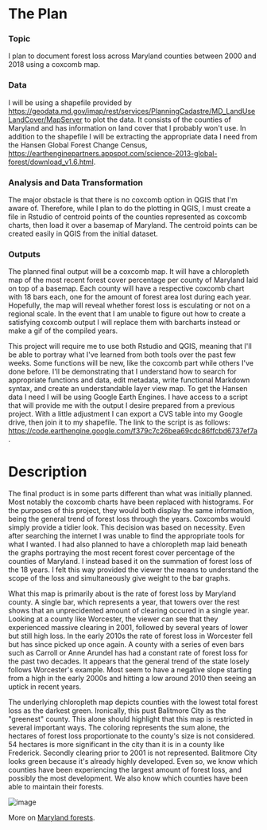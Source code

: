 # The Plan

### Topic
I plan to document forest loss across Maryland counties between 2000 and 2018 using a coxcomb map. 

### Data
I will be using a shapefile provided by https://geodata.md.gov/imap/rest/services/PlanningCadastre/MD_LandUseLandCover/MapServer to plot the data. It consists of the counties of Maryland and has information on land cover that I probably won't use. In addition to the shapefile I will be extracting the appropriate data I need from the Hansen Global Forest Change Census, https://earthenginepartners.appspot.com/science-2013-global-forest/download_v1.6.html.

### Analysis and Data Transformation
The major obstacle is that there is no coxcomb option in QGIS that I'm aware of. Therefore, while I plan to do the plotting in QGIS, I must create a file in Rstudio of centroid points of the counties represented as coxcomb charts, then load it over a basemap of Maryland. The centroid points can be created easily in QGIS from the initial dataset.
  
### Outputs
The planned final output will be a coxcomb map. It will have a chloropleth map of the most recent forest cover percentage per county of Maryland laid on top of a basemap. Each county will have a respective coxcomb chart with 18 bars each, one for the amount of forest area lost during each year. Hopefully, the map will reveal whether forest loss is esculating or not on a regional scale. In the event that I am unable to figure out how to create a satisfying coxcomb output I will replace them with barcharts instead or make a gif of the compiled years.

This project will require me to use both Rstudio and QGIS, meaning that I'll be able to portray what I've learned from both tools over the past few weeks. Some functions will be new, like the coxcomb part while others I've done before. I'll be demonstrating that I understand how to search for appropriate functions and data, edit metadata, write functional Markdown syntax, and create an understandable layer view map. To get the Hansen data I need I will be using Google Earth Engines. I have access to a script that will provide me with the output I desire prepared from a previous project. With a little adjustment I can export a CVS table into my Google drive, then join it to my shapefile. The link to the script is as follows: https://code.earthengine.google.com/f379c7c26bea69cdc86ffcbd6737ef7a.

# Description
The final product is in some parts different than what was initially planned. Most notably the coxcomb charts have been replaced with histograms. For the purposes of this project, they would both display the same information, being the general trend of forest loss through the years. Coxcombs would simply provide a tidier look. This decision was based on necessity. Even after searching the internet I was unable to find the appropriate tools for what I wanted. I had also planned to have a chloropleth map laid beneath the graphs portraying the most recent forest cover percentage of the counties of Maryland. I instead based it on the summation of forest loss of the 18 years. I felt this way provided the viewer the means to understand the scope of the loss and simultaneously give weight to the bar graphs.

What this map is primarily about is the rate of forest loss by Maryland county. A single bar, which represents a year, that towers over the rest shows that an unprecidented amount of clearing occured in a single year. Looking at a county like Worcester, the viewer can see that they experienced massive clearing in 2001, followed by several years of lower but still high loss. In the early 2010s the rate of forest loss in Worcester fell but has since picked up once again. A county with a series of even bars such as Carroll or Anne Arundel has had a constant rate of forest loss for the past two decades. It appears that the general trend of the state losely follows Worcester's example. Most seem to have a negative slope starting from a high in the early 2000s and hitting a low around 2010 then seeing an uptick in recent years.   

The underlying chloropleth map depicts counties with the lowest total forest loss as the darkest green. Ironically, this pust Balitmore City as the "greenest" county. This alone should highlight that this map is restricted in several important ways. The coloring represents the sum alone, the hectares of forest loss proportionate to the county's size is not considered. 54 hectares is more significant in the city than it is in a county like Frederick. Secondly clearing prior to 2001 is not represented. Balitmore City looks green because it's already highly developed. Even so, we know which counties have been experiencing the largest amount of forest loss, and possibly the most development. We also know which counties have been able to maintain their forests.

![image](<img src="/images/Forest_Loss_image.PNG?raw=true"/>)


More on [Maryland forests](https://dnr.maryland.gov/forests/pages/mdfacts.aspx#:~:text=Each%20year%20more%20than%206000,of%20forest%20and%20marsh%20land).




